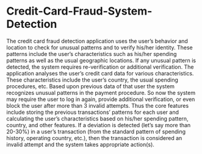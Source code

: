 # Credit-Card-Fraud-System-Detection
The credit card fraud detection application uses the user’s behavior and location to check for unusual patterns and to 
verify his/her identity. These patterns include the user’s characteristics such as his/her spending patterns as well as the 
usual geographic locations. If any unusual pattern is detected, the system requires re-verification or additional verification.
The application analyses the user’s credit card data for various characteristics. These characteristics include the user’s
country, the usual spending procedures, etc. Based upon previous data of that user the system recognizes unusual 
patterns in the payment procedure. So now the system may require the user to log in again, provide additional verification, 
or even block the user after more than 3 invalid attempts. Thus the core features include storing the previous transactions’
patterns for each user and calculating the user’s characteristics based on his/her spending pattern, country, and other 
features. If a deviation is detected (let’s say more than 20-30%) in a user’s transaction (from the standard pattern of
spending history, operating country, etc.), then the transaction is considered an invalid attempt and the system takes 
appropriate action(s).
